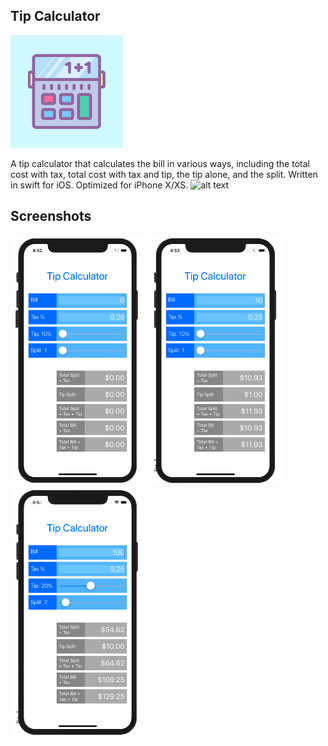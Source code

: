 ## Tip Calculator

<img src="/Screenshots/TipIcon.png"/> 

A tip calculator that calculates the bill in various ways, including the total cost with tax, total cost with tax and tip, the tip alone, and the split. Written in swift for iOS. Optimized for iPhone X/XS.
![alt text](https://github.com/tammytr/Screenshots/screenshot1.jpg)


## Screenshots
<img src="/Screenshots/screenshot1.jpg" height="400px"/> <img src="/Screenshots/screenshot2.jpg" height="400px"/> <img src="/Screenshots/screenshot3.jpg" height="400px"/> 
